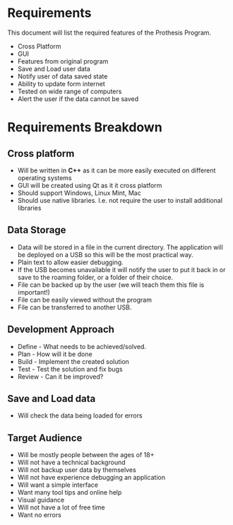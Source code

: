Requirements
============

This document will list the required features of the Prothesis Program.

- Cross Platform
- GUI
- Features from original program
- Save and Load user data
- Notify user of data saved state
- Ability to update form internet
- Tested on wide range of computers
- Alert the user if the data cannot be saved

# Requirements Breakdown
## Cross platform
- Will be written in **C++** as it can be more easily executed on different operating systems
- GUI will be created using Qt as it it cross platform
- Should support Windows, Linux Mint, Mac
- Should use native libraries. I.e. not require the user to install additional libraries

## Data Storage 
- Data will be stored in a file in the current directory. The application will be deployed on a USB so this will be the most practical way.
- Plain text to allow easier debugging.
- If the USB becomes unavailable it will notify the user to put it back in or save to the roaming folder, or a folder of their choice.
- File can be backed up by the user (we will teach them this file is important!)
- File can be easily viewed without the program
- File can be transferred to another USB.

## Development Approach

- Define - What needs to be achieved/solved.
- Plan - How will it be done
- Build - Implement the created solution
- Test - Test the solution and fix bugs
- Review - Can it be improved?

## Save and Load data
- Will check the data being loaded for errors

## Target Audience
- Will be mostly people between the ages of 18+
- Will not have a technical background
- Will not backup user data by themselves
- Will not have experience debugging an application
- Will want a simple interface
- Want many tool tips and online help
- Visual guidance
- Will not have a lot of free time
- Want no errors
